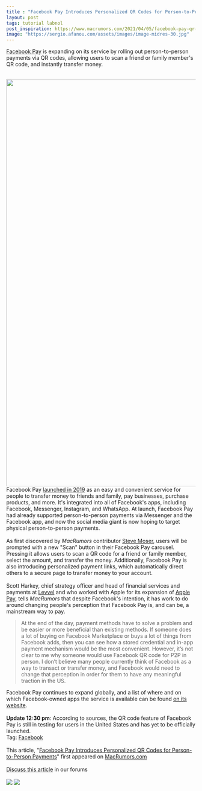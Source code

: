 ```yaml
---
title : "Facebook Pay Introduces Personalized QR Codes for Person-to-Person Payments"
layout: post
tags: tutorial labnol
post_inspiration: https://www.macrumors.com/2021/04/05/facebook-pay-qr-code-payments/
image: "https://sergio.afanou.com/assets/images/image-midres-30.jpg"
---
```


<a href="https://pay.facebook.com">Facebook Pay</a> is expanding on its service by rolling out person-to-person payments via QR codes, allowing users to scan a friend or family member's QR code, and instantly transfer money.
<br/>

<br/>
<img src="https://images.macrumors.com/article-new/2021/04/facebook-pay-qr-codes.jpg" alt="" width="1920" height="1080" class="aligncenter size-full wp-image-792448" />
<br/>
Facebook Pay <a href="https://about.fb.com/news/2019/11/simplifying-payments-with-facebook-pay/">launched in 2019</a> as an easy and convenient service for people to transfer money to friends and family, pay businesses, purchase products, and more. It's integrated into all of Facebook's apps, including Facebook, Messenger, Instagram, and WhatsApp. At launch, Facebook Pay had already supported person-to-person payments via Messenger and the Facebook app, and now the social media giant is now hoping to target physical person-to-person payments.
<br/>

<br/>
As first discovered by <em>MacRumors</em> contributor <a href="https://thetapedrive.com/pages/about">Steve Moser</a>, users will be prompted with a new "Scan" button in their Facebook Pay carousel. Pressing it allows users to scan a QR code for a friend or family member, select the amount, and transfer the money. Additionally, Facebook Pay is also introducing personalized payment links, which automatically direct others to a secure page to transfer money to your account.
<br/>

<br/>
Scott Harkey, chief strategy officer and head of financial services and payments at <a href="https://www.levvel.io/about">Levvel</a> and who worked with Apple for its expansion of <a href="https://www.macrumors.com/roundup/apple-pay/">Apple Pay</a>, tells <em>MacRumors</em> that despite Facebook's intention, it has work to do around changing people's perception that Facebook Pay is, and can be, a mainstream way to pay.<blockquote>At the end of the day, payment methods have to solve a problem and be easier or more beneficial than existing methods.  If someone does a lot of buying on Facebook Marketplace or buys a lot of things from Facebook adds, then you can see how a stored credential and in-app payment mechanism would be the most convenient.  However, it’s not clear to me why someone would use Facebook QR code for P2P in person. I don’t believe many people currently think of Facebook as a way to transact or transfer money, and Facebook would need to change that perception in order for them to have any meaningful traction in the US.</blockquote>Facebook Pay continues to expand globally, and a list of where and on which Facebook-owned apps the service is available can be found <a href="https://pay.facebook.com/availability/">on its website</a>.
<br/>

<br/>
<b>Update 12:30 pm</b>: According to sources, the QR code feature of Facebook Pay is still in testing for users in the United States and has yet to be officially launched.<div class="linkback">Tag: <a href="https://www.macrumors.com/guide/facebook/">Facebook</a></div><br/>This article, &quot;<a href="https://www.macrumors.com/2021/04/05/facebook-pay-qr-code-payments/">Facebook Pay Introduces Personalized QR Codes for Person-to-Person Payments</a>&quot; first appeared on <a href="https://www.macrumors.com">MacRumors.com</a><br/><br/><a href="https://forums.macrumors.com/threads/facebook-pay-introduces-personalized-qr-codes-for-person-to-person-payments.2290668/">Discuss this article</a> in our forums<br/><br/><div class="feedflare">
<a href="http://feeds.macrumors.com/~ff/MacRumors-All?a=JL5QHBz1yXQ:nzHPIdKKtO8:6W8y8wAjSf4"><img src="http://feeds.feedburner.com/~ff/MacRumors-All?d=6W8y8wAjSf4" border="0"></img></a> <a href="http://feeds.macrumors.com/~ff/MacRumors-All?a=JL5QHBz1yXQ:nzHPIdKKtO8:qj6IDK7rITs"><img src="http://feeds.feedburner.com/~ff/MacRumors-All?d=qj6IDK7rITs" border="0"></img></a>
</div><img src="http://feeds.feedburner.com/~r/MacRumors-All/~4/JL5QHBz1yXQ" height="1" width="1" alt=""/>